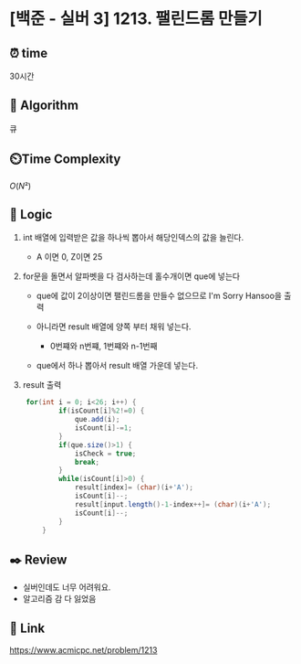 # [백준 - 실버 3] 1213. 팰린드롬 만들기
 
## ⏰  **time**
30시간

## :pushpin: **Algorithm**
큐

## ⏲️**Time Complexity**
$O(N²)$

## :round_pushpin: **Logic**
1. int 배열에 입력받은 값을 하나씩 뽑아서 해당인덱스의 값을 늘린다.
    - A 이면 0, Z이면 25

2. for문을 돌면서 알파벳을 다 검사하는데 홀수개이면 que에 넣는다
    - que에 값이 2이상이면 팰린드롬을 만들수 없으므로 I'm Sorry Hansoo을 출력
  
    - 아니라면 result 배열에 양쪽 부터 채워 넣는다.
       - 0번쨰와 n번쨰, 1번쨰와 n-1번째 
    - que에서 하나 뽑아서 result 배열 가운데 넣는다.
3. result 출력
   
```java
    for(int i = 0; i<26; i++) {
			if(isCount[i]%2!=0) {
				que.add(i);
				isCount[i]-=1;
			}
			if(que.size()>1) {
				isCheck = true;
				break;
			}
			while(isCount[i]>0) {
				result[index]= (char)(i+'A');
				isCount[i]--;
				result[input.length()-1-index++]= (char)(i+'A');
				isCount[i]--;
			}
		}
```

## :black_nib: **Review**
- 실버인데도 너무 어려워요.
- 알고리즘 감 다 잃었음

## 📡 Link
https://www.acmicpc.net/problem/1213

